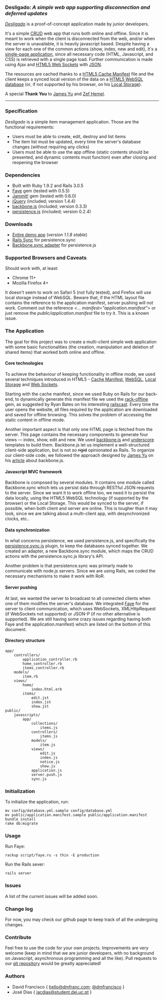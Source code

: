 ### Desligado: _A simple web app supporting disconnection and deferred updates_

[_Desligado_][intro-0] is a proof-of-concept application made by junior
developers.

It's a simple [CRUD][intro-1] web app that runs both online and offline.
Since it is meant to work when the client is disconnected from the web, and/or
when the server is unavailable, it is heavily javascript based. Despite having
a view for each one of the common actions (show, index, new and edit), it's a
[single-page application][intro-2], since all necessary code (HTML,
Javascript, and CSS) is retrieved with a single page load. Further
communication is made using Ajax and [HTML5 Web Sockets][intro-3] with
[JSON][intro-3.1].

The resources are cached thanks to a [HTML5 Cache Manifest][intro-4] file
and the client keeps a synced local version of the data on a [HTML5 WebSQL
database][intro-5] (or, if not supported by his browser, on his [Local
Storage][intro-6]).

A special **Thank You** to [James Yu][thanks-0] and [Zef Hemel][thanks-1].

[thanks-0]: http://www.jamesyu.org/
[thanks-1]: http://zef.me/
[intro-0]: http://dmfrancisco.github.com/Desligado/
[intro-1]: http://en.wikipedia.org/wiki/Create,_read,_update_and_delete
[intro-2]: http://en.wikipedia.org/wiki/Single-page_application
[intro-3]: http://dev.w3.org/html5/websockets/
[intro-4]: http://www.w3.org/TR/html5/offline.html
[intro-5]: http://www.w3.org/TR/webdatabase/
[intro-6]: http://dev.w3.org/html5/webstorage/
[intro-3.1]: http://www.json.org/js.html

---

### Specification

_Desligado_ is a simple item management application.
Those are the functional requirements:

* Users must be able to create, edit, destroy and list items
* The item list must be updated, every time the server's database changes (without requiring any clicks)
* Users must be able to use the app offline (static contents should be presented, and dynamic contents must function) even after closing and reopening the browser


### Dependencies

* Built with Ruby 1.9.2 and Rails 3.0.5
* [Faye][dependency-1] gem (tested with 0.5.5)
* [Jammit!][dependency-2] gem (tested with 0.6.0)
* [jQuery][dependency-3] (included; version 1.4.4)
* [backbone.js][dependency-4] (included; version 0.3.3)
* [persistence.js][dependency-5] (included; version 0.2.4)

[dependency-1]: http://faye.jcoglan.com/
[dependency-2]: http://documentcloud.github.com/jammit/
[dependency-3]: http://jquery.com/
[dependency-4]: http://documentcloud.github.com/backbone/
[dependency-5]: http://persistencejs.org/


### Downloads

* [Entire demo app][download-0] (_version 1.1.8 stable_)
* [Rails Sync][download-1] for persistence.sync
* [Backbone.sync adapter][download-2] for persistence.js

[download-0]: https://github.com/dmfrancisco/Desligado/zipball/v1.1.8-stable
[download-1]: https://github.com/dmfrancisco/Desligado/blob/master/app/controllers/items_controller.rb
[download-2]: https://github.com/dmfrancisco/Desligado/blob/master/public/javascripts/app/sync.js


### Supported Browsers and Caveats

Should work with, at least:

* Chrome 11+
* Mozilla Firefox 4+

It doesn't seem to work on Safari 5 (not fully tested), and Firefox will use
local storage instead of WebSQL. Beware that, if the HTML layout file contains
the reference to the application manifest, server pushing will not work.
Comment out the reference _<... manifest="application.manifest">_ or just
remove the _public/application.manifest_ file to try it. This is a known
issue.


### The Application

The goal for this project was to create a multi-client simple web application
with some basic functionalities (the creation, manipulation and deletion of
shared items) that worked both online and offline.


#### Core technologies

To achieve the behaviour of keeping functionality in offline mode, we used
several techniques introduced in HTML5 - [Cache Manifest][intro-4],
[WebSQL][intro-5], [Local Storage][intro-6] and [Web
Sockets][intro-3].

Starting with the cache manifest, since we used Ruby on Rails for our
back-end, to dynamically generate this manifest file we used the
[rack-offline][intro-7] gem, as suggested by Ryan Bates on his interesting
[railscast][intro-8]. Every time the user opens the website, all files
required by the application are downloaded and saved for offline browsing.
This solves the problem of accessing the static content in offline mode.

[intro-7]: https://github.com/wycats/rack-offline
[intro-8]: http://railscasts.com/episodes/247

Another important aspect is that only one HTML page is fetched from the
server. This page contains the necessary components to generate four views —
index, show, edit and new. We used [backbone.js][dependency-4] and
[underscore][dependency-6] templates to build them. Backbone.js let us
implement a well-structured client-side application, but is not so
<strike>rigid</strike> opinionated as Rails. To organize our client-side code,
we followed the approach designed by [James Yu][intro-9] on his
[article][intro-10] about backbone.js.

[intro-9]: http://www.jamesyu.org/
[intro-10]: http://t.co/hkBlDvo
[dependency-6]: http://documentcloud.github.com/underscore/


#### Javascript MVC framework

Backbone is composed by several modules. It contains one module called
Backbone.sync which lets us persist data through RESTful JSON requests to the
server. Since we want it to work offline too, we need it to persist the data
locally, using the HTML5 WebSQL technology (if supported by the browser) or
the Local Storage. This would be synced to the server, if possible, when both
client and server are online. This is tougher than it may look, since we are
talking about a multi-client app, with desynchronized clocks, etc..


#### Data synchronization

In what concerns persistence, we used persistence.js, and specifically the
[persistence.sync.js][intro-11] plugin, to keep the databases synced together.
We created an adapter, a new Backbone.sync module, which maps the CRUD actions
with the persistence.sync.js library's API.

Another problem is that persistence.sync was primarly made to communicate
with node.js servers. Since we are using Rails, we coded the necessary
mechanisms to make it work with RoR.

[intro-11]: http://persistencejs.org/plugin/sync
[intro-12]: https://github.com/dmfrancisco/Desligado/


#### Server pushing

At last, we wanted the server to broadcast to all connected clients when one
of them modifies the server's database. We integrated [Faye][intro-11] for the
server to client communication, which uses WebSockets, XMLHttpRequest (if
WebSockets not supported) or JSON-P (if no other alternative is supported). We
are still having some crazy issues regarding having both Faye and the
application.manifest) which are listed on the bottom of this document.


#### Directory structure

<pre><code>app/
    controllers/
        application_controller.rb
        home_controller.rb
        items_controller.rb
    models/
        item.rb
    views/
        home/
            index.html.erb
        items/
            edit.jst
            index.jst
            show.jst
public/
    javascripts/
        app/
            collections/
                items.js
            controllers/
                items.js
            models/
                item.js
            views/
                edit.js
                index.js
                notice.js
                show.js
            application.js
            server.push.js
            sync.js
</code></pre>


### Initialization

To initialize the application, run:

<pre><code>mv config/database.yml.sample config/database.yml</code>
<code>mv public/application.manifest.sample public/application.manifest</code>
<code>bundle install</code>
<code>rake db:migrate</code></pre>


### Usage

Run Faye:
<pre><code>rackup script/faye.ru -s thin -E production</pre></code>
Run the Rails sever:
<pre><code>rails server</pre></code>


### Issues

A list of the current issues will be added soon.


### Change log

For now, you may check our github page to keep track of all the undergoing
changes.


### Contribute

Feel free to use the code for your own projects. Improvements are very
welcome (keep in mind that we are junior developers, with no background on
Javascript, asynchronous programming and all the like). Pull requests to our
[git repository][intro-12] would be greatly appreciated!


### Authors

- David Francisco { [hello@dmfranc.com][m-1]; [@dmfrancisco][t-1] }
- José Dias { [jacdias@student.dei.uc.pt][m-2] }

[m-1]: mailto:hello@dmfranc.com
[t-1]: http://twitter.com/dmfrancisco
[m-2]: mailto:jacdias@student.dei.uc.pt
